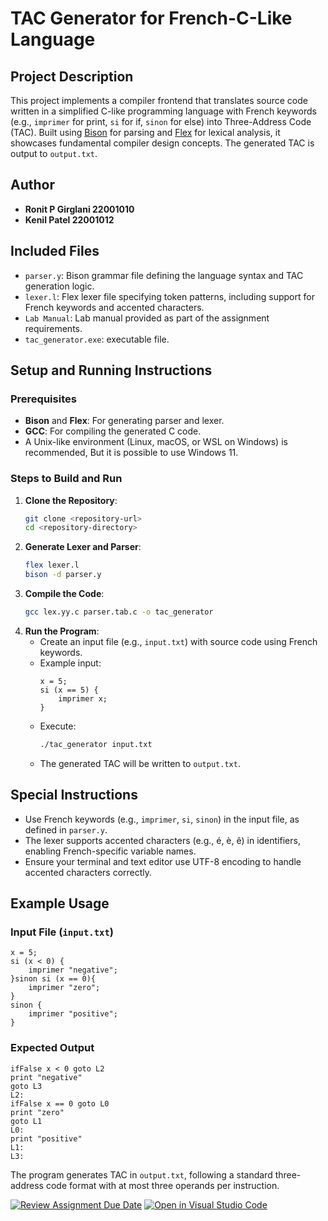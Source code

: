 # TAC Generator for French-C-Like Language

## Project Description
This project implements a compiler frontend that translates source code written in a simplified C-like programming language with French keywords (e.g., `imprimer` for print, `si` for if, `sinon` for else) into Three-Address Code (TAC). Built using [Bison](https://www.gnu.org/software/bison/) for parsing and [Flex](https://github.com/westes/flex) for lexical analysis, it showcases fundamental compiler design concepts. The generated TAC is output to `output.txt`.

## Author
- **Ronit P Girglani 22001010**
- **Kenil Patel 22001012**
## Included Files
- `parser.y`: Bison grammar file defining the language syntax and TAC generation logic.
- `lexer.l`: Flex lexer file specifying token patterns, including support for French keywords and accented characters.
- `Lab Manual`: Lab manual provided as part of the assignment requirements.
- `tac_generator.exe`: executable file.

## Setup and Running Instructions
### Prerequisites
- **Bison** and **Flex**: For generating parser and lexer.
- **GCC**: For compiling the generated C code.
- A Unix-like environment (Linux, macOS, or WSL on Windows) is recommended, But it is possible to use Windows 11.

### Steps to Build and Run
1. **Clone the Repository**:
   ```bash
   git clone <repository-url>
   cd <repository-directory>
   ```
2. **Generate Lexer and Parser**:
   ```bash
   flex lexer.l
   bison -d parser.y
   ```
3. **Compile the Code**:
   ```bash
   gcc lex.yy.c parser.tab.c -o tac_generator
   ```
4. **Run the Program**:
   - Create an input file (e.g., `input.txt`) with source code using French keywords.
   - Example input:
     ```
     x = 5;
     si (x == 5) {
         imprimer x;
     }
     ```
   - Execute:
     ```bash
     ./tac_generator input.txt
     ```
   - The generated TAC will be written to `output.txt`.

## Special Instructions
- Use French keywords (e.g., `imprimer`, `si`, `sinon`) in the input file, as defined in `parser.y`.
- The lexer supports accented characters (e.g., é, è, ê) in identifiers, enabling French-specific variable names.
- Ensure your terminal and text editor use UTF-8 encoding to handle accented characters correctly.

## Example Usage
### Input File (`input.txt`)
```
x = 5;
si (x < 0) {
    imprimer "negative";
}sinon si (x == 0){
    imprimer "zero";
}
sinon {
    imprimer "positive";
}
```
### Expected Output
```
ifFalse x < 0 goto L2
print "negative"
goto L3
L2:
ifFalse x == 0 goto L0
print "zero"
goto L1
L0:
print "positive"
L1:
L3:
```
The program generates TAC in `output.txt`, following a standard three-address code format with at most three operands per instruction.

[![Review Assignment Due Date](https://classroom.github.com/assets/deadline-readme-button-22041afd0340ce965d47ae6ef1cefeee28c7c493a6346c4f15d667ab976d596c.svg)](https://classroom.github.com/a/bPoO8GTw)
[![Open in Visual Studio Code](https://classroom.github.com/assets/open-in-vscode-2e0aaae1b6195c2367325f4f02e2d04e9abb55f0b24a779b69b11b9e10269abc.svg)](https://classroom.github.com/online_ide?assignment_repo_id=19513789&assignment_repo_type=AssignmentRepo)
